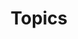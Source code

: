 ---
layout: topics.njk
permalink: /en/topics/
title: Topics
eleventyNavigation:
  key: Topics
  order: 1
---